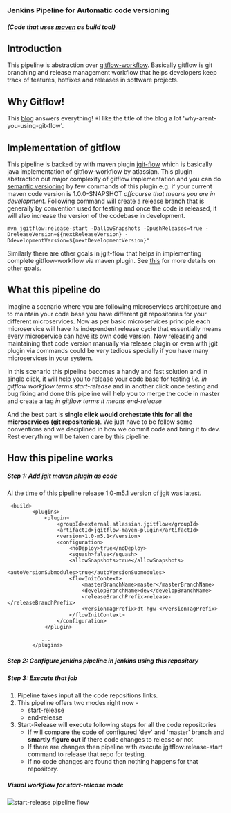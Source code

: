 ### Jenkins Pipeline for Automatic code versioning
##### (Code that uses [maven](https://maven.apache.org/) as build tool)

## Introduction
This pipeline is abstraction over [gitflow-workflow](https://nvie.com/posts/a-successful-git-branching-model). Basically gitflow is  git branching and release management workflow that helps developers keep track of features, hotfixes and releases in software projects.

## Why Gitflow!
This [blog](https://jeffkreeftmeijer.com/git-flow/) answers everything!
*I like the title of the blog a lot 'why-arent-you-using-git-flow'.

## Implementation of gitflow
This pipeline is backed by with maven plugin [jgit-flow](https://bitbucket.org/atlassian/jgit-flow) which is basically java implementation of gitflow-workflow by atlassian. 
This plugin abstraction out major complexity of gitflow implementation and you can do [semantic versioning](https://semver.org/) by few commands of this plugin e.g. if your current maven code version is 1.0.0-SNAPSHOT *offcourse that means you are in development.*
Following command will create a release branch that is generally by convention used for testing and once the code is released, it will also increase the version of the codebase in development.

`mvn jgitflow:release-start -DallowSnapshots -DpushReleases=true -DreleaseVersion=${nextReleaseVersion} -DdevelopmentVersion=${nextDevelopmentVersion}"`

Similarly there are other goals in jgit-flow that helps in implementing complete gitflow-workflow via maven plugin. See [this](https://bitbucket.org/atlassian/jgit-flow/wiki/goals.wiki#!goals-overview) for more details on other goals.

## What this pipeline do
Imagine a scenario where you are following microservices architecture and to maintain your code base you have different git repositories for your different microservices.
Now as per basic microservices principle each microservice will have its independent release cycle that essentially means every microservice can have its own code version. 
Now releasing and maintaining that code version manually via release plugin or even with jgit plugin via commands could be very tedious specially if you have many microservices in your system.

In this scenario this pipeline becomes a handy and fast solution and in single click, it will help you to release your code base for testing *i.e. in gitflow workflow terms start-release* and in another click once testing and bug fixing and done this pipeline will help you to merge the code in master and create a tag *in gitflow terms it means end-release*

And the best part is **single click would orchestate this for all the microservices (git repositories)**. We just have to be follow some conventions and we deciplined in how we commit code and bring it to dev.
Rest everything will be taken care by this pipeline.

## How this pipeline works

##### Step 1: Add jgit maven plugin as code 
Al the time of this pipeline release 1.0-m5.1 version of jgit was latest.
```
 <build>
        <plugins>
            <plugin>
                <groupId>external.atlassian.jgitflow</groupId>
                <artifactId>jgitflow-maven-plugin</artifactId>
                <version>1.0-m5.1</version>
                <configuration>
                    <noDeploy>true</noDeploy>
                    <squash>false</squash>
                    <allowSnapshots>true</allowSnapshots>
                    <autoVersionSubmodules>true</autoVersionSubmodules>
                    <flowInitContext>
                        <masterBranchName>master</masterBranchName>
                        <developBranchName>dev</developBranchName>
                        <releaseBranchPrefix>release-</releaseBranchPrefix>
                        <versionTagPrefix>dt-hgw-</versionTagPrefix>
                    </flowInitContext>
                </configuration>
            </plugin>

           ...
        </plugins>
```
##### Step 2: Configure jenkins pipeline in jenkins using this repository

##### Step 3: Execute that job

1. Pipeline takes input all the code repositions links.
1. This pipeline offers two modes right now -
    - start-release
    - end-release
2. Start-Release will execute following steps for all the code repositories
    - If will compare the code of configured 'dev' and 'master' branch and **smartly figure out** if there code changes to release or not
    - If there are changes then pipeline with execute jgitflow:release-start command to release that repo for testing.
    - If no code changes are found then nothing happens for that repository. 

##### Visual workflow for start-release mode
![start-release pipeline flow](http://www.plantuml.com/plantuml/png/TP1HRnCn48JV_Ij6uQMD11Bm5g6g0eH4dohW3_Zk9fSDUslBzYNmxp7M9LNQvk6aasVtcvczpyMdCa_gV5z2mkeh3oluZ8475wialKHl1Qi7sc-ntCHz-ySRbN5NnaIQStK1R-zEqWRVJOfunKFeSFDv5XrmbBB3eqz-Oc7AjyuvhwLEnhbWMzsZHAeOtK8vypRuMHZnVhCCUrMK7R5Uzs4W4cF8KlCBytgDcvCyIPz2PZf8pumNexVNV3uiFfLVQr53hDGkUUjti9eUteQgJJuNfalftJNcnmr-9Hb7fXRjN9KsEASXH3mkJ-0VzdEHOEqefpBI4hqeuG3W-htEq3pvLFGljc93Ri266cIxPQBrHCTo9EsYz6NHvkMrGBRuycnRSaqxsz1cNetqWqgV-UGzPx4H-r4AeiwZMDkbPiB2ytWELy6hyr7moVp4EqYkX0AgZD8fsntJOdyKLNI4Xd5aYmlMsF-_9tIzm0RVn2Jli0-Tkw_oFEa_)





